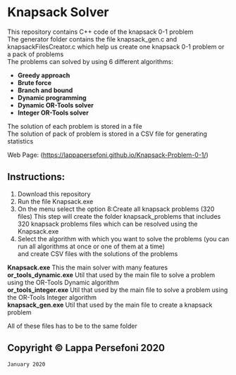 
# Knapsack Solver
This repository contains C++ code of the knapsack 0-1 problem <br/>
The generator folder contains the file knapsack_gen.c and knapsackFilesCreator.c which help us create one knapsack 0-1 problem or a pack of problems<br/>
The problems can solved by using 6 different algorithms: <br/>

- **Greedy approach**<br/>
- **Brute force**<br/>
- **Branch and bound**<br/>
- **Dynamic programming**<br/>
- **Dynamic OR-Tools solver**<br/>
- **Integer OR-Tools solver**<br/>

The solution of each problem is stored in a file<br/>
The solution of pack of problem is stored in a CSV file for generating statistics<br/>

Web Page: (https://lappapersefoni.github.io/Knapsack-Problem-0-1/)
## Instructions:
1. Download this repository
2. Run the file Knapsack.exe
3. On the menu select the option 8:Create all knapsack problems (320 files)
   This step will create the folder knapsack_problems that includes 320 knapsack problems files which can be resolved using the Knapsack.exe
4. Select the algorithm with which you want to solve the problems (you can run all algorithms at once or one of them at a time)   
   and create CSV files with the solutions of the problems   

**Knapsack.exe**          This the main solver with many features<br/>
**or_tools_dynamic.exe**  Util that used by the main file to solve a problem using the OR-Tools Dynamic algorithm<br/>
**or_tools_integer.exe**  Util that used by the main file to solve a problem using the OR-Tools Integer algorithm<br/>
**knapsack_gen.exe**      Util that used by the main file to create a knapsack problem<br/>

All of these files has to be to the same folder<br/>

    
## Copyright © Lappa Persefoni 2020<br/>

`January 2020`


